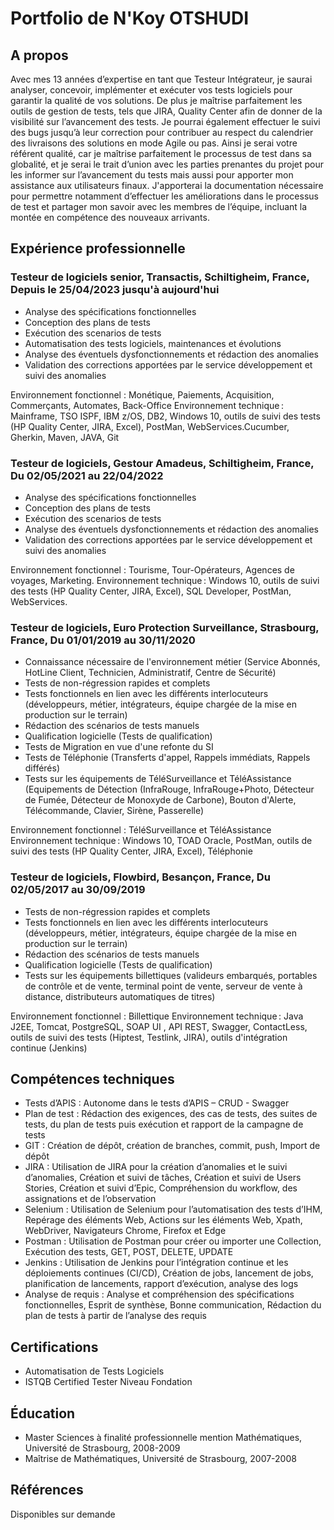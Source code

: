# Portfolio de N'Koy OTSHUDI

## A propos
Avec mes 13 années d’expertise en tant que Testeur Intégrateur, je saurai analyser, concevoir,
implémenter et exécuter vos tests logiciels pour garantir la qualité de vos solutions.
De plus je maîtrise parfaitement les outils de gestion de tests, tels que JIRA, Quality Center afin
de donner de la visibilité sur l’avancement des tests.  Je pourrai également effectuer le suivi des
bugs jusqu’à leur correction pour contribuer au respect du calendrier des livraisons des solutions en
mode Agile ou pas.
Ainsi je serai votre référent qualité, car je maîtrise parfaitement le processus de test dans sa
globalité, et je serai le trait d’union avec les parties prenantes du projet pour les informer sur
l’avancement du tests mais aussi pour apporter mon assistance aux utilisateurs finaux.
J'apporterai la documentation nécessaire pour permettre notamment d’effectuer les
améliorations dans le processus de test et partager mon savoir avec les membres de l’équipe,
incluant la montée en compétence des nouveaux arrivants.

## Expérience professionnelle

### Testeur de logiciels senior, Transactis, Schiltigheim, France, Depuis le 25/04/2023 jusqu'à aujourd'hui

- Analyse des spécifications fonctionnelles
- Conception des plans de tests
- Exécution des scenarios de tests
- Automatisation des tests logiciels, maintenances et évolutions
- Analyse des éventuels dysfonctionnements et rédaction des anomalies
- Validation des corrections apportées par le service développement et suivi des anomalies 
 
Environnement fonctionnel : Monétique, Paiements, Acquisition, Commerçants, Automates, Back-Office 
Environnement technique : Mainframe, TSO ISPF, IBM z/OS, DB2, Windows 10, outils de suivi des tests (HP Quality Center, JIRA, Excel), PostMan, WebServices.Cucumber, Gherkin, Maven, JAVA, Git 




### Testeur de logiciels, Gestour Amadeus, Schiltigheim, France, Du 02/05/2021 au 22/04/2022

- Analyse des spécifications fonctionnelles  
-	Conception des plans de tests 
-	Exécution des scenarios de tests 
-	Analyse des éventuels dysfonctionnements et rédaction des anomalies 
-	Validation des corrections apportées par le service développement et suivi des anomalies 
 
Environnement fonctionnel : Tourisme, Tour-Opérateurs, Agences de voyages, Marketing. 
Environnement technique : Windows 10, outils de suivi des tests (HP Quality Center, JIRA, Excel), SQL Developer, PostMan, WebServices. 




### Testeur de logiciels, Euro Protection Surveillance, Strasbourg, France, Du 01/01/2019 au 30/11/2020

- Connaissance nécessaire de l'environnement métier (Service Abonnés, HotLine Client, Technicien, Administratif, Centre de Sécurité)
- Tests de non-régression rapides et complets
- Tests fonctionnels en lien avec les différents interlocuteurs (développeurs, métier, intégrateurs, équipe chargée de la mise en production sur le terrain)
- Rédaction des scénarios de tests manuels
- Qualification logicielle (Tests de qualification)
- Tests de Migration en vue d'une refonte du SI
- Tests de Téléphonie (Transferts d'appel, Rappels immédiats, Rappels différés)
- Tests sur les équipements de TéléSurveillance et TéléAssistance (Equipements de Détection (InfraRouge, InfraRouge+Photo, Détecteur de Fumée, Détecteur de Monoxyde de Carbone), Bouton d'Alerte, Télécommande, Clavier, Sirène, Passerelle) 
 
Environnement fonctionnel : TéléSurveillance et TéléAssistance 
Environnement technique : Windows 10, TOAD Oracle, PostMan, outils de suivi des tests (HP Quality Center, JIRA, Excel), Téléphonie 



### Testeur de logiciels, Flowbird, Besançon, France, Du 02/05/2017 au 30/09/2019

 
- Tests de non-régression rapides et complets
- Tests fonctionnels en lien avec les différents interlocuteurs (développeurs, métier, intégrateurs, équipe chargée de la mise en production sur le terrain)
- Rédaction des scénarios de tests manuels
- Qualification logicielle (Tests de qualification)
- Tests sur les équipements billettiques (valideurs embarqués, portables de contrôle et de vente, terminal point de vente, serveur de vente à distance, distributeurs automatiques de titres) 
 
Environnement fonctionnel : Billettique 
Environnement technique : Java J2EE, Tomcat, PostgreSQL, SOAP UI , API REST, Swagger, ContactLess, outils de suivi des tests (Hiptest, Testlink, JIRA), outils d'intégration continue (Jenkins) 



## Compétences techniques

- Tests d’APIS : Autonome dans le tests d’APIS – CRUD - Swagger
- Plan de test : Rédaction des exigences, des cas de tests, des suites de tests, du plan de tests puis exécution et rapport de la campagne de tests
- GIT : Création de dépôt, création de branches, commit, push, Import de dépôt
- JIRA : Utilisation de JIRA pour la création d’anomalies et le suivi d’anomalies, Création et suivi de tâches, Création et suivi de Users Stories, Création et suivi d’Epic, Compréhension du workflow, des assignations et de l’observation
- Selenium : Utilisation de Selenium pour l’automatisation des tests d’IHM, Repérage des éléments Web, Actions sur les éléments Web, Xpath, WebDriver, Navigateurs Chrome, Firefox et Edge
- Postman : Utilisation de Postman pour créer ou importer une Collection, Exécution des tests, GET, POST, DELETE, UPDATE
- Jenkins : Utilisation de Jenkins pour l’intégration continue et les déploiements continues (CI/CD), Création de jobs, lancement de jobs, planification de lancements, rapport d’exécution, analyse des logs
- Analyse de requis : Analyse et compréhension des spécifications fonctionnelles, Esprit de synthèse, Bonne communication, Rédaction du plan de tests à partir de l’analyse des requis
  

## Certifications

- Automatisation de Tests Logiciels
- ISTQB Certified Tester Niveau Fondation

## Éducation

- Master Sciences à finalité professionnelle mention Mathématiques, Université de Strasbourg, 2008-2009
- Maîtrise de Mathématiques, Université de Strasbourg, 2007-2008

## Références

Disponibles sur demande


